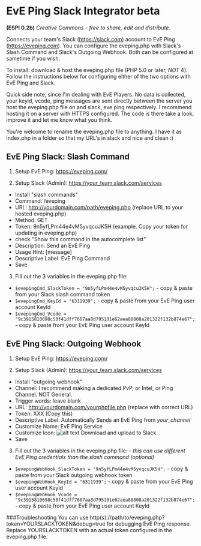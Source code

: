
# EvE Ping Slack Integrator beta
**(ESPI 0.2b)**
*Creative Commons - free to share, edit and distribute.*

Connects your team's Slack (https://slack.com) account to EvE Ping (https://eveping.com). You can configure the eveping.php with Slack's Slash Command and Slack's Outgoing Webhook. Both can be configured at sametime if you wish.

To install: download & host the eveping.php file (PHP 5.0 or later, _NOT_ 4). Follow the instructions below for configuring either of the two options with EvE Ping and Slack.

Quick side note, since I'm dealing with EvE Players. No data is collected, your keyid, vcode, ping messages are sent directly between the server you host the eveping.php file on and slack, eve ping respectively. I recommend hosting it on a server with HTTPS configured. The code is there take a look, improve it and let me know what you think.

You're welcome to rename the eveping.php file to anything. I have it as index.php in a folder so that my URL's in slack and nice and clean :)

## EvE Ping Slack: Slash Command

1. Setup EvE Ping: https://eveping.com/

2. Setup Slack (Admin): https://your_team.slack.com/services
  * Install "slash commands"
  * Command: /eveping
  * URL: http://yourdomain.com/path/eveping.php (replace URL to your hosted eveping.php)
  * Method: GET
  * Token: 9n5yfLPm44e4vM5yvqcuJK5H (example. Copy your token for updating in eveping.php)
  * check "Show this command in the autocomplete list"
  * Description: Send an EvE Ping
  * Usage Hint: [message]
  * Descriptive Label: EvE Ping Command
  * Save

3. Fill out the 3 variables in the eveping php file:
*  ` $evepingCmd_SlackToken = "9n5yfLPm44e4vM5yvqcuJK5H"; ` - copy & paste from your Slack slash command token
*  ` $evepingCmd_KeyId = "6311939"; ` - copy & paste from your EvE Ping user account KeyId
*  ` $evepingCmd_Vcode = "9c3915810698c50f41dff7607aa8d795101e62aea88808a201322f132b874e67"; ` - copy & paste from your EvE Ping user account KeyId

## EvE Ping Slack: Outgoing Webhook 

1. Setup EvE Ping: https://eveping.com/

2. Setup Slack (Admin): https://your_team.slack.com/services
  * Install "outgoing webhook"
  * Channel: I recommend making a dedicated PvP, or Intel, or Ping Channel. NOT General.
  * Trigger words: leave blank
  * URL: http://yourdomain.com/yourphpfile.php (replace with correct URL)
  * Token: XXX (Copy this)
  * Descriptive Label: Automatically Sends an EvE Ping from *your_channel*
  * Customize Name: EvE Ping Service
  * Customize Icon: 
![alt text](http://tinyurl.com/obrne6x "EvE Ping Logo") 
Download and upload to Slack
  * Save
  
3. Fill out the 3 variables in the eveping php file: - *this can use different EvE Ping credentials than the slash command (optional)*
*  ` $evepingWebHook_SlackToken = "9n5yfLPm44e4vM5yvqcuJK5H"; ` - copy & paste from your Slack outgoing webhook token
*  ` $evepingWebHook_KeyId = "6311939"; ` - copy & paste from your EvE Ping user account KeyId
*  ` $evepingWebHook_Vcode = "9c3915810698c50f41dff7607aa8d795101e62aea88808a201322f132b874e67"; ` - copy & paste from your EvE Ping user account KeyId

###Troubleshooting
You can use http(s)://path/to/eveping.php?token=YOURSLACKTOKEN&debug=true for debugging EvE Ping response. Replace YOURSLACKTOKEN with an actual token configured in the eveping.php file.
